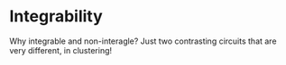 # Integrability

Why integrable and non-interagle? Just two contrasting circuits that are very different, in clustering!
